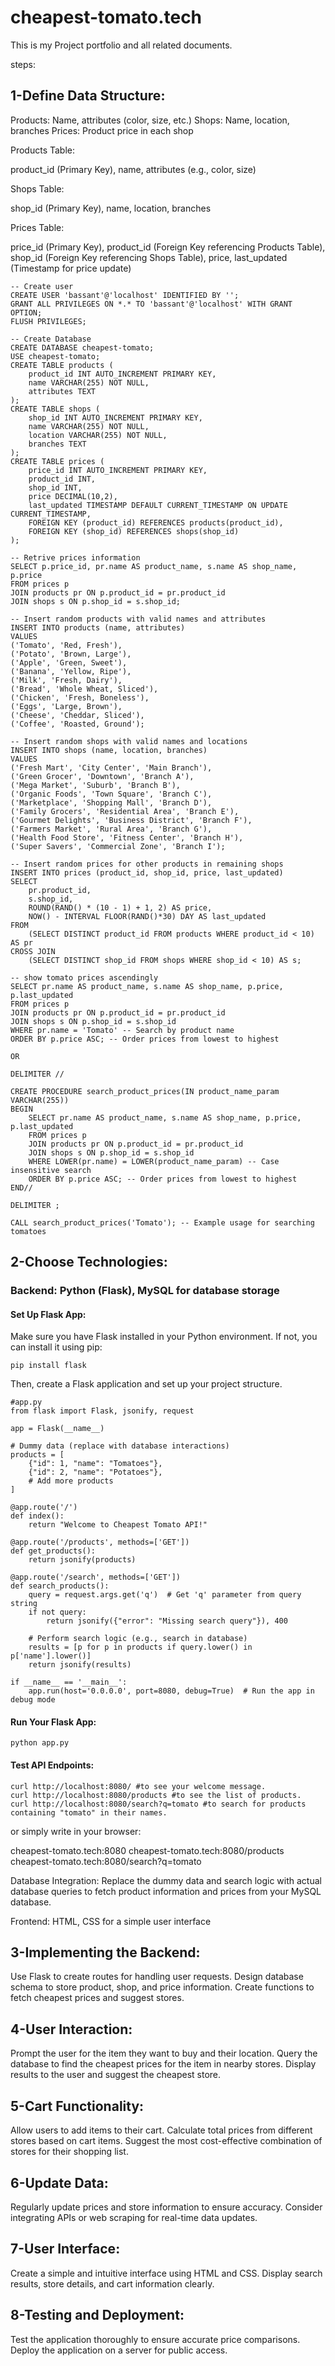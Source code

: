 # cheapest-tomato.tech

This is my Project portfolio and all related documents.

steps:
## 1-Define Data Structure:
Products: Name, attributes (color, size, etc.)
Shops: Name, location, branches
Prices: Product price in each shop


Products Table:

product_id (Primary Key), 
name, 
attributes (e.g., color, size)

Shops Table:

shop_id (Primary Key), 
name, 
location, 
branches

Prices Table:

price_id (Primary Key), 
product_id (Foreign Key referencing Products Table), 
shop_id (Foreign Key referencing Shops Table), 
price, 
last_updated (Timestamp for price update)

```
-- Create user
CREATE USER 'bassant'@'localhost' IDENTIFIED BY '';
GRANT ALL PRIVILEGES ON *.* TO 'bassant'@'localhost' WITH GRANT OPTION;
FLUSH PRIVILEGES;

-- Create Database
CREATE DATABASE cheapest-tomato;
USE cheapest-tomato;
CREATE TABLE products (
    product_id INT AUTO_INCREMENT PRIMARY KEY,
    name VARCHAR(255) NOT NULL,
    attributes TEXT
);
CREATE TABLE shops (
    shop_id INT AUTO_INCREMENT PRIMARY KEY,
    name VARCHAR(255) NOT NULL,
    location VARCHAR(255) NOT NULL,
    branches TEXT
);
CREATE TABLE prices (
    price_id INT AUTO_INCREMENT PRIMARY KEY,
    product_id INT,
    shop_id INT,
    price DECIMAL(10,2),
    last_updated TIMESTAMP DEFAULT CURRENT_TIMESTAMP ON UPDATE CURRENT_TIMESTAMP,
    FOREIGN KEY (product_id) REFERENCES products(product_id),
    FOREIGN KEY (shop_id) REFERENCES shops(shop_id)
);

-- Retrive prices information
SELECT p.price_id, pr.name AS product_name, s.name AS shop_name, p.price
FROM prices p
JOIN products pr ON p.product_id = pr.product_id
JOIN shops s ON p.shop_id = s.shop_id;

-- Insert random products with valid names and attributes
INSERT INTO products (name, attributes)
VALUES
('Tomato', 'Red, Fresh'),
('Potato', 'Brown, Large'),
('Apple', 'Green, Sweet'),
('Banana', 'Yellow, Ripe'),
('Milk', 'Fresh, Dairy'),
('Bread', 'Whole Wheat, Sliced'),
('Chicken', 'Fresh, Boneless'),
('Eggs', 'Large, Brown'),
('Cheese', 'Cheddar, Sliced'),
('Coffee', 'Roasted, Ground');

-- Insert random shops with valid names and locations
INSERT INTO shops (name, location, branches)
VALUES
('Fresh Mart', 'City Center', 'Main Branch'),
('Green Grocer', 'Downtown', 'Branch A'),
('Mega Market', 'Suburb', 'Branch B'),
('Organic Foods', 'Town Square', 'Branch C'),
('Marketplace', 'Shopping Mall', 'Branch D'),
('Family Grocers', 'Residential Area', 'Branch E'),
('Gourmet Delights', 'Business District', 'Branch F'),
('Farmers Market', 'Rural Area', 'Branch G'),
('Health Food Store', 'Fitness Center', 'Branch H'),
('Super Savers', 'Commercial Zone', 'Branch I');

-- Insert random prices for other products in remaining shops
INSERT INTO prices (product_id, shop_id, price, last_updated)
SELECT
    pr.product_id,
    s.shop_id,
    ROUND(RAND() * (10 - 1) + 1, 2) AS price,
    NOW() - INTERVAL FLOOR(RAND()*30) DAY AS last_updated
FROM
    (SELECT DISTINCT product_id FROM products WHERE product_id < 10) AS pr
CROSS JOIN
    (SELECT DISTINCT shop_id FROM shops WHERE shop_id < 10) AS s;

-- show tomato prices ascendingly
SELECT pr.name AS product_name, s.name AS shop_name, p.price, p.last_updated
FROM prices p
JOIN products pr ON p.product_id = pr.product_id
JOIN shops s ON p.shop_id = s.shop_id
WHERE pr.name = 'Tomato' -- Search by product name
ORDER BY p.price ASC; -- Order prices from lowest to highest

OR

DELIMITER //

CREATE PROCEDURE search_product_prices(IN product_name_param VARCHAR(255))
BEGIN
    SELECT pr.name AS product_name, s.name AS shop_name, p.price, p.last_updated
    FROM prices p
    JOIN products pr ON p.product_id = pr.product_id
    JOIN shops s ON p.shop_id = s.shop_id
    WHERE LOWER(pr.name) = LOWER(product_name_param) -- Case insensitive search
    ORDER BY p.price ASC; -- Order prices from lowest to highest
END//

DELIMITER ;

CALL search_product_prices('Tomato'); -- Example usage for searching tomatoes
```


## 2-Choose Technologies:
### Backend: Python (Flask), MySQL for database storage
#### Set Up Flask App:
Make sure you have Flask installed in your Python environment. If not, you can install it using pip:
```
pip install flask
```
Then, create a Flask application and set up your project structure. 
```
#app.py
from flask import Flask, jsonify, request

app = Flask(__name__)

# Dummy data (replace with database interactions)
products = [
    {"id": 1, "name": "Tomatoes"},
    {"id": 2, "name": "Potatoes"},
    # Add more products
]

@app.route('/')
def index():
    return "Welcome to Cheapest Tomato API!"

@app.route('/products', methods=['GET'])
def get_products():
    return jsonify(products)

@app.route('/search', methods=['GET'])
def search_products():
    query = request.args.get('q')  # Get 'q' parameter from query string
    if not query:
        return jsonify({"error": "Missing search query"}), 400

    # Perform search logic (e.g., search in database)
    results = [p for p in products if query.lower() in p['name'].lower()]
    return jsonify(results)

if __name__ == '__main__':
    app.run(host='0.0.0.0', port=8080, debug=True)  # Run the app in debug mode
```
#### Run Your Flask App:
```
python app.py
```
#### Test API Endpoints:
```
curl http://localhost:8080/ #to see your welcome message.
curl http://localhost:8080/products #to see the list of products.
curl http://localhost:8080/search?q=tomato #to search for products containing "tomato" in their names.
```

or simply write in your browser:

cheapest-tomato.tech:8080
cheapest-tomato.tech:8080/products
cheapest-tomato.tech:8080/search?q=tomato


Database Integration:
Replace the dummy data and search logic with actual database queries to fetch product information and prices from your MySQL database.

Frontend: HTML, CSS for a simple user interface
## 3-Implementing the Backend:
Use Flask to create routes for handling user requests.
Design database schema to store product, shop, and price information.
Create functions to fetch cheapest prices and suggest stores.
## 4-User Interaction:
Prompt the user for the item they want to buy and their location.
Query the database to find the cheapest prices for the item in nearby stores.
Display results to the user and suggest the cheapest store.
## 5-Cart Functionality:
Allow users to add items to their cart.
Calculate total prices from different stores based on cart items.
Suggest the most cost-effective combination of stores for their shopping list.
## 6-Update Data:
Regularly update prices and store information to ensure accuracy.
Consider integrating APIs or web scraping for real-time data updates.
## 7-User Interface:
Create a simple and intuitive interface using HTML and CSS.
Display search results, store details, and cart information clearly.
## 8-Testing and Deployment:
Test the application thoroughly to ensure accurate price comparisons.
Deploy the application on a server for public access.
